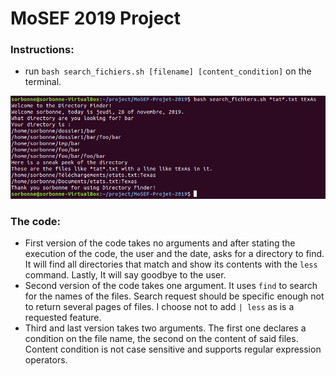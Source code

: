 # MoSEF 2019 Project

### Instructions:
- run `bash search_fichiers.sh [filename] [content_condition]` on the terminal.

![This is an example picture](https://raw.githubusercontent.com/lukedelapoer/MoSEF-Projet-2019/bf0c947ec0ac59d2d7ffc87ee6e8330ade165d53/Example.png)

### The code:
- First version of the code takes no arguments and after stating the execution of the code, the user and the date,  asks for a directory to find. It will find all directories that match and show its contents with the `less` command. Lastly, It will say goodbye to the user.
- Second version of the code takes one argument. It uses `find` to search for the names of the files. Search request should be specific enough not to return several pages of files. I choose not to add `| less` as is a requested feature. 
- Third and last version takes two arguments. The first one declares a condition on the file name, the second on the content of said files. Content condition is not case sensitive and supports regular expression operators.
